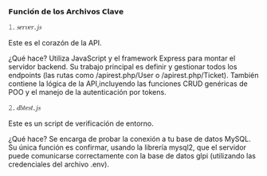  𝗙𝘂𝗻𝗰𝗶𝗼́𝗻 𝗱𝗲 𝗹𝗼𝘀 𝗔𝗿𝗰𝗵𝗶𝘃𝗼𝘀 𝗖𝗹𝗮𝘃𝗲
 
𝟷. 𝑠𝑒𝑟𝑣𝑒𝑟.𝑗𝑠

Este es el corazón de la API.

¿Qué hace? Utiliza JavaScript y el framework Express para montar el servidor backend. Su trabajo principal es definir y gestionar todos los endpoints (las rutas como /apirest.php/User o /apirest.php/Ticket). 
También contiene la lógica de la API,incluyendo las funciones CRUD genéricas de POO y el manejo de la autenticación por tokens.

𝟸. 𝑑𝑏𝑡𝑒𝑠𝑡.𝑗𝑠

Este es un script de verificación de entorno.

¿Qué hace? Se encarga de probar la conexión a tu base de datos MySQL. Su única función es confirmar, usando la librería mysql2, que el servidor puede comunicarse correctamente con la base de datos glpi (utilizando 
las credenciales del archivo .env).
